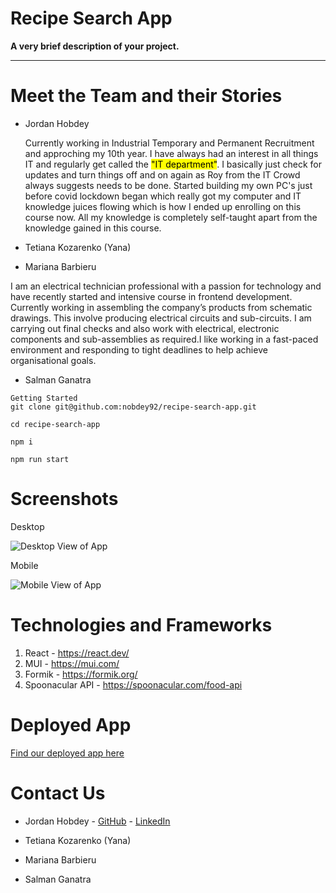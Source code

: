 # Recipe Search App

**A very brief description of your project.**

---

# Meet the Team and their Stories

- Jordan Hobdey

  Currently working in Industrial Temporary and Permanent Recruitment and approching my 10th year. I have always had an interest in all things IT and regularly get called the <mark>"IT department"</mark>. I basically just check for updates and turn things off and on again as Roy from the IT Crowd always suggests needs to be done. Started building my own PC's just before covid lockdown began which really got my computer and IT knowledge juices flowing which is how I ended up enrolling on this course now. All my knowledge is completely self-taught apart from the knowledge gained in this course.

- Tetiana Kozarenko (Yana)

- Mariana Barbieru

I am an electrical technician professional with a passion for technology and have recently started and intensive course in frontend development. Currently working in assembling the company’s products from schematic drawings. This involve producing electrical circuits and sub-circuits. I am carrying out final checks and also work with electrical, electronic components and sub-assemblies as required.I like working in a fast-paced environment and responding to tight deadlines to help achieve organisational goals.

- Salman Ganatra

```
Getting Started
git clone git@github.com:nobdey92/recipe-search-app.git

cd recipe-search-app

npm i

npm run start
```

# Screenshots

Desktop

![Desktop View of App](image.jpg)

Mobile

![Mobile View of App](image.jpg)

# Technologies and Frameworks

1. React - https://react.dev/
2. MUI - https://mui.com/
3. Formik - https://formik.org/
4. Spoonacular API - https://spoonacular.com/food-api

# Deployed App

[Find our deployed app here](https://recipe-search-app-lovat.vercel.app/my-plans)

# Contact Us

- Jordan Hobdey - [GitHub](https://github.com/nobdey92) - [LinkedIn](https://www.linkedin.com/in/jordan-hobdey/)

- Tetiana Kozarenko (Yana)

- Mariana Barbieru

- Salman Ganatra
